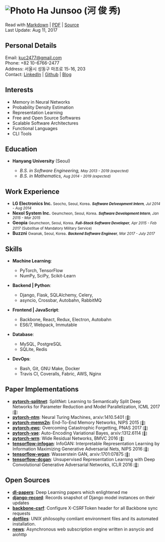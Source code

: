 ![Photo](https://en.gravatar.com/userimage/88915015/2c6d5786d2b480927676688336d80102.jpg?size=110) Ha Junsoo (河 俊 秀)  
=======================================================================================================================

Read with [Markdown](https://raw.github.com/kuc2477/resume/gh-pages/index.md) | [PDF](https://raw.github.com/kuc2477/resume/gh-pages/index.pdf) | [Source](http://github.com/kuc2477/resume)  
Last Update: Aug 11, 2017


Personal Details
---------------
Email:      kuc2477@gmail.com   
Phone:      +82 10-6766-2477  
Address:    서울시 성동구 마조로 15-16, 203  
Contact:    [LinkedIn](https://www.linkedin.com/in/junsoo-ha-769a89bb?trk=hp-identity-name) | [Github](https://github.com/kuc2477) | [Blog](http://hajunsoo.org)  


Interests
---------
- Memory in Neural Networks
- Probability Density Estimation
- Representation Learning
- Free and Open Source Softwares
- Scalable Software Architectures
- Functional Languages
- CLI Tools


Education
---------

* **Hanyang University** (Seoul)

    - *B.S. in Software Engineering, <small>May 2013 - 2019 (expected)</small>*  
    - *B.S. in Mathematics, <small>Aug 2014 - 2019 (expected)</small>*

Work Experience
---------------

*   **LG Electronics Inc.** <small>Seocho, Seoul, Korea</small>. <i><small>**Software Delveopment Intern**, Jul 2014 - Aug 2014</small></i>
*   **Nexol System Inc.** <small>Geumcheon, Seoul, Korea</small>. <i><small>**Software Development Intern**, Jan 2015 - Mar 2015</small></i>
*   **Geopia** <small>Geumcheon, Seoul, Korea</small>. <i><small>**Full-Stack Software Developer**, Apr 2015 - Feb 2017</small></i> <small>(Substitue of Mandatory Military Service)</small>
*   **Buzzni** <small>Gwanak, Seoul, Korea</small>. <i><small>**Backend Software Engineer**, Mar 2017 - July 2017</small></i>


Skills
------

* **Machine Learning**: 
    * PyTorch, TensorFlow 
    * NumPy, SciPy, Scikit-Learn

* **Backend | Python**: 
    * Django, Flask, SQLAlchemy, Celery, 
    * asyncio, Crossbar, Autobahn, RabbitMQ

* **Frontend | JavaScript**: 
    * Backbone, React, Redux, Electron, Autobahn
    * ES6/7, Webpack, Immutable

* **Database**: 
    * MySQL, PostgreSQL
    * SQLite, Redis

* **DevOps**:
    * Bash, Git, GNU Make, Docker
    * Travis CI, Coveralls, Fabric, AWS, Nginx


Paper Implementations
---------------------
* **[pytorch-splitnet](https://github.com/kuc2477/pytorch-splitnet)**: SplitNet: Learning to Semantically Split Deep Networks for Parameter Reduction and Model Parallelization, ICML 2017 [<small>[&#128279;]</small>](http://proceedings.mlr.press/v70/kim17b/kim17b.pdf)
* **[pytorch-ntm](https://github.com/kuc2477/pytorch-ntm)**: Neural Turing Machines, arxiv:1410.5401 [<small>[&#128279;]</small>](https://arxiv.org/abs/1410.5401)
* **[pytorch-memn2n](https://github.com/kuc2477/pytorch-memn2n)**: End-To-End Memory Networks, NIPS 2015 [<small>[&#128279;]</small>](https://papers.nips.cc/paper/5846-end-to-end-memory-networks.pdf)
* **[pytorch-ewc](https://github.com/kuc2477/pytorch-ewc)**: Overcoming Catastrophic Forgetting, PNAS 2017 [<small>[&#128279;]</small>](https://arxiv.org/abs/1612.00796)
* **[pytorch-vae](https://github.com/kuc2477/pytorch-vae)**: Auto-Encoding Variational Bayes, arxiv:1312.6114 [<small>[&#128279;]</small>](https://arxiv.org/abs/1312.6114)
* **[pytorch-wrn](https://github.com/kuc2477/pytorch-wrn)**: Wide Residual Networks, BMVC 2016 [<small>[&#128279;]</small>](http://www.bmva.org/bmvc/2016/papers/paper087/abstract087.pdf)
* **[tensorflow-infogan](https://github.com/kuc2477/tensorflow-infogan)**: InfoGAN: Interpretable Representation Learning by Information Maximizing Generative Adversarial Nets, NIPS 2016 [<small>[&#128279;]</small>](https://papers.nips.cc/paper/6399-infogan-interpretable-representation-learning-by-information-maximizing-generative-adversarial-nets)
* **[tensorflow-wgan](https://github.com/kuc2477/tensorflow-wgan)**: Wasserstein GAN, arxiv:1701:07875 [<small>[&#128279;]</small>](https://arxiv.org/abs/1701.07875)
* **[tensorflow-dcgan](https://github.com/kuc2477/tensorflow-dcgan)**: Unsupervised Representation Learning with Deep Convolutional Generative Adversarial Networks, ICLR 2016 [<small>[&#128279;]</small>](https://arxiv.org/abs/1511.06434)


Open Sources
------------
* **[dl-papers](https://github.com/kuc2477/dl-papers)**: Deep Learning papers which enlightened me
* **[django-record](https://github.com/kuc2477/django-record)**: Records snapshot of Django model instances on their updates
* **[backbone-csrf](https://github.com/kuc2477/backbone-csrf)**: Configure X-CSRFToken header for all Backbone sync requests
* **[dotfiles](https://github.com/kuc2477/dotfiles)**: UNIX philosophy comliant environment files and its automated installation.
* **[news](https://github.com/kuc2477/news)**: Asynchronous web subscription engine written in asnycio and aiohttp

